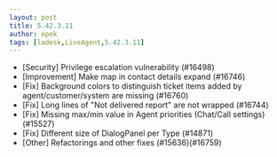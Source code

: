 ```yaml
---
layout: post
title: 5.42.3.11
author: opok
tags: [ladesk,LiveAgent,5.42.3.11]
---
```

- [Security] Privilege escalation vulnerability (#16498)
- [Improvement] Make map in contact details expand (#16746)
- [Fix] Background colors to distinguish ticket items added by agent/customer/system are missing (#16760)
- [Fix] Long lines of "Not delivered report" are not wrapped (#16744)
- [Fix] Missing max/min value in Agent priorities (Chat/Call settings) (#15527)
- [Fix] Different size of DialogPanel per Type  (#14871)
- [Other] Refactorings and other fixes (#15636)(#16759)
